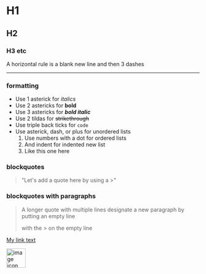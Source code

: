 # H1
## H2
### H3 etc

A horizontal rule is a blank new line and then 3 dashes

---

### formatting
* Use 1 asterick for *italics*
* Use 2 astericks for **bold**
* Use 3 astericks for ***bold italic***
* Use 2 tildas for ~~strikethrough~~
* Use triple back ticks for ```code```
* Use asterick, dash, or plus for unordered lists
    1. Use numbers with a dot for ordered lists
    1. And indent for indented new list
    1. Like this one here

### blockquotes
> "Let's add a quote here by using a >"

### blockquotes with paragraphs
> A longer quote
> with multiple lines
> designate a new paragraph by putting an empty line
>
> with the > on the empty line

[My link text](www.mylink.org "My title text.")

<!-- This is the normal way to do images but if the size sucks then just use an image tag with alt and width/height
![Alt text](https://external-content.duckduckgo.com/iu/?u=https%3A%2F%2Fstatic.vecteezy.com%2Fsystem%2Fresources%2Fpreviews%2F000%2F420%2F681%2Foriginal%2Fpicture-icon-vector-illustration.jpg&f=1&nofb=1&ipt=6c52b2600dd1512994aee00f5cfaf4fe156363d47c68b44e2505af28cb885272&ipo=images "Title text")
-->

<img src="https://external-content.duckduckgo.com/iu/?u=https%3A%2F%2Fstatic.vecteezy.com%2Fsystem%2Fresources%2Fpreviews%2F000%2F420%2F681%2Foriginal%2Fpicture-icon-vector-illustration.jpg&f=1&nofb=1&ipt=6c52b2600dd1512994aee00f5cfaf4fe156363d47c68b44e2505af28cb885272&ipo=images" alt="image icon" width="50">
